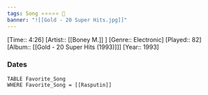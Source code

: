 ```yaml
---
tags: Song ⭐⭐⭐⭐⭐ 💛
banner: "![[Gold - 20 Super Hits.jpg]]"
---
```

[Time:: 4:26]
[Artist:: [[Boney M.]] ]
[Genre:: Electronic]
[Played:: 82]
[Album:: [[Gold - 20 Super Hits (1993)]]]
[Year:: 1993]
### Dates
````dataview
TABLE Favorite_Song
WHERE Favorite_Song = [[Rasputin]]
````
